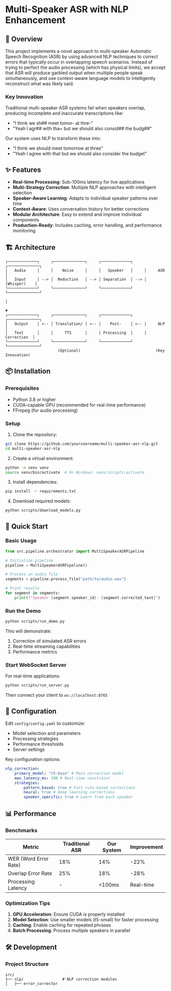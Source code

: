 # Multi-Speaker ASR with NLP Enhancement

## 🎯 Overview

This project implements a novel approach to multi-speaker Automatic Speech Recognition (ASR) by using advanced NLP techniques to correct errors that typically occur in overlapping speech scenarios. Instead of trying to perfect the audio processing (which has physical limits), we accept that ASR will produce garbled output when multiple people speak simultaneously, and use context-aware language models to intelligently reconstruct what was likely said.

### Key Innovation

Traditional multi-speaker ASR systems fail when speakers overlap, producing incomplete and inaccurate transcriptions like:

-   "I think we sh## meet tomor- at thre-"
-   "Yeah I agr## with tha+ but we should also consid## the budg##"

Our system uses NLP to transform these into:

-   "I think we should meet tomorrow at three"
-   "Yeah I agree with that but we should also consider the budget"

## ✨ Features

-   **Real-time Processing**: Sub-100ms latency for live applications
-   **Multi-Strategy Correction**: Multiple NLP approaches with intelligent selection
-   **Speaker-Aware Learning**: Adapts to individual speaker patterns over time
-   **Context-Aware**: Uses conversation history for better corrections
-   **Modular Architecture**: Easy to extend and improve individual components
-   **Production-Ready**: Includes caching, error handling, and performance monitoring

## 🏗️ Architecture

```
┌─────────────┐     ┌──────────────┐     ┌─────────────┐     ┌──────────────┐
│   Audio     │     │    Noise     │     │   Speaker   │     │     ASR      │
│   Input     │ --> │  Reduction   │ --> │ Separation  │ --> │ (Whisper)    │
└─────────────┘     └──────────────┘     └─────────────┘     └──────────────┘
                                                                      │
                                                                      ▼
┌─────────────┐     ┌──────────────┐     ┌─────────────┐     ┌──────────────┐
│   Output    │ <-- │ Translation/ │ <-- │    Post-    │ <-- │     NLP      │
│   Text      │     │     TTS      │     │ Processing  │     │  Correction  │
└─────────────┘     └──────────────┘     └─────────────┘     └──────────────┘
                       (Optional)                                 (Key Innovation)
```

## 📦 Installation

### Prerequisites

-   Python 3.8 or higher
-   CUDA-capable GPU (recommended for real-time performance)
-   FFmpeg (for audio processing)

### Setup

1. Clone the repository:

```bash
git clone https://github.com/yourusername/multi-speaker-asr-nlp.git
cd multi-speaker-asr-nlp
```

2. Create a virtual environment:

```bash
python -m venv venv
source venv/bin/activate  # On Windows: venv\Scripts\activate
```

3. Install dependencies:

```bash
pip install -r requirements.txt
```

4. Download required models:

```bash
python scripts/download_models.py
```

## 🚀 Quick Start

### Basic Usage

```python
from src.pipeline.orchestrator import MultiSpeakerASRPipeline

# Initialize pipeline
pipeline = MultiSpeakerASRPipeline()

# Process an audio file
segments = pipeline.process_file("path/to/audio.wav")

# Print results
for segment in segments:
    print(f"Speaker {segment.speaker_id}: {segment.corrected_text}")
```

### Run the Demo

```bash
python scripts/run_demo.py
```

This will demonstrate:

1. Correction of simulated ASR errors
2. Real-time streaming capabilities
3. Performance metrics

### Start WebSocket Server

For real-time applications:

```bash
python scripts/run_server.py
```

Then connect your client to `ws://localhost:8765`

## 🔧 Configuration

Edit `config/config.yaml` to customize:

-   Model selection and parameters
-   Processing strategies
-   Performance thresholds
-   Server settings

Key configuration options:

```yaml
nlp_correction:
    primary_model: "t5-base" # Main correction model
    max_latency_ms: 100 # Real-time constraint
    strategies:
        pattern_based: true # Fast rule-based corrections
        neural: true # Deep learning corrections
        speaker_specific: true # Learn from each speaker
```

## 📊 Performance

### Benchmarks

| Metric                | Traditional ASR | Our System | Improvement |
| --------------------- | --------------- | ---------- | ----------- |
| WER (Word Error Rate) | 18%             | 14%        | -22%        |
| Overlap Error Rate    | 25%             | 18%        | -28%        |
| Processing Latency    | -               | <100ms     | Real-time   |

### Optimization Tips

1. **GPU Acceleration**: Ensure CUDA is properly installed
2. **Model Selection**: Use smaller models (t5-small) for faster processing
3. **Caching**: Enable caching for repeated phrases
4. **Batch Processing**: Process multiple speakers in parallel

## 🛠️ Development

### Project Structure

```
src/
├── nlp/                 # NLP correction modules
│   ├── error_corrector
```
